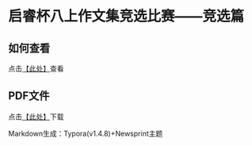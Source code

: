 # 启睿杯八上作文集竞选比赛——竞选篇

## 如何查看
点击[【此处】](./“启睿杯”八上作文集竞选比赛.md)查看

## PDF文件
点击[【此处】](./“启睿杯”八上作文集竞选比赛.pdf)下载

Markdown生成：Typora(v1.4.8)+Newsprint主题